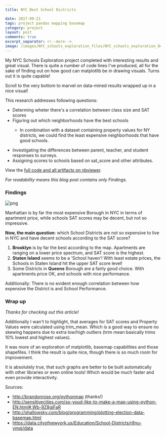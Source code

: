 ```yaml
---
title: NYC Best School Districts

date: 2017-09-21
tags: project pandas mapping basemap
category: project
layout: post
comments: true
excerpt_separator: <!--more-->
image: /images/NYC_schools_exploration_files/NYC_schools_exploration_84_1_small.png
---
```


My NYC Schools Exploration project completed with interesting results and great visual. There is quite a number of code lines I've produced, all for the sake of finding out on how good can matplotlib be in drawing visuals. Turns out it is quite capable!

Scroll to the very bottom to marvel on data-mined results wrapped up in a nice visual!

This research addresses following questions:
 - Determing wheter there's a correlation between class size and SAT scores
 - Figuring out which neighborhoods have the best schools
     - In combination with a dataset containing property values for NY districts, we could find the least expensive neighborhoods that have good schools.

       <!--more-->
 - Investigating the differences between parent, teacher, and student responses to surveys.
 - Assigning scores to schools based on sat_score and other attributes.

View the [full code and all artifacts on nbviewer](http://nbviewer.jupyter.org/github/SilverSurfer0/dataquest/blob/master/solutions/NYC_schools_exploration.ipynb#).

*For readability means this blog post contains only Findings.*

### Findings

![png](/images/NYC_schools_exploration_files/NYC_schools_exploration_84_1.png)

Manhattan is by far the most expensive Borough in NYC in terms of apartment price, while schools SAT scores may be decent, but not so impressive.

**Now, the main question**: which School Districts are not so expensive to live in NYC and have decent schools according to the SAT score?

1. **Brooklyn** is by far the best according to the map. Apartments are ranging on a lower price spectrum, and SAT score is the highest.
2. **Staten Island** seems to be a 'School haven'! With least estate prices, the Schools in Staten Island hit the upper SAT score level!
3. Some Districts in **Queens** Borough are a fairly good choice. With apartments price OK, and schools with nice performance.

Additionally: There is no evident enough correlation between how expensive the District is and School Performance.

### Wrap up

*Thanks for checking out this article!*

Additionally I wan't to highlight, that averages for SAT scores and Property Values were calculated using trim_mean. Which is a good way to ensure no skewing happens due to extra low/high outliers (trim mean basically trims 10% lowest and highest values).

It was more of an exploration of matplotlib, basemap capabilities and those shapefiles. I think the result is quite nice, though there is so much room for improvement.

It is absolutely true, that such graphs are better to be built automatically with other libraries or even online tools! Which would be much faster and even provide interactivity.

Sources:
- http://brandonrose.org/pythonmap (thanks!)
- http://sensitivecities.com/so-youd-like-to-make-a-map-using-python-EN.html#.Wb-9Z8gjFaR
- http://shallowsky.com/blog/programming/plotting-election-data-basemap.html
- https://data.cityofnewyork.us/Education/School-Districts/r8nu-ymqj/data

